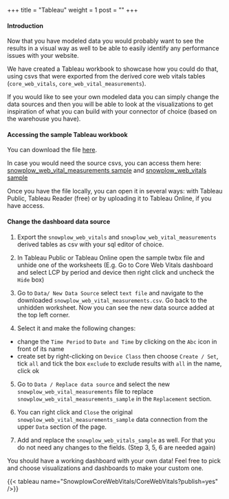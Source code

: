 +++
title = "Tableau"
weight = 1
post = ""
+++

#### Introduction

Now that you have modeled data you would probably want to see the results in a visual way as well to be able to easily identify any performance issues with your website.

We have created a Tableau workbook to showcase how you could do that, using csvs that were exported from the derived core web vitals tables (`core_web_vitals`, `core_web_vital_measurements`).

If you would like to see your own modeled data you can simply change the data sources and then you will be able to look at the visualizations to get inspiration of what you can build with your connector of choice (based on the warehouse you have).

#### Accessing the sample Tableau workbook

You can download the file [here](https://snowplow-demo-datasets.s3.eu-central-1.amazonaws.com/Visualization/Snowplow+Core+Web+Vitals+-+demo.twbx).

In case you would need the source csvs, you can access them here:
[snowplow_web_vital_measurements sample](https://snowplow-demo-datasets.s3.eu-central-1.amazonaws.com/Visualization/snowplow_web_vital_measurements_sample.csv) and [snowplow_web_vitals sample](https://snowplow-demo-datasets.s3.eu-central-1.amazonaws.com/Visualization/snowplow_web_vitals_sample.csv)

Once you have the file locally, you can open it in several ways: with Tableau Public, Tableau Reader (free) or by uploading it to Tableau Online, if you have access.

#### Change the dashboard data source

1. Export the `snowplow_web_vitals` and `snowplow_web_vital_measurements` derived tables as csv with your sql editor of choice.

2. In Tableau Public or Tableau Online open the sample twbx file and unhide one of the worksheets (E.g. Go to Core Web Vitals dashboard and select LCP by period and device then right click and uncheck the `Hide` box)

3. Go to `Data/ New Data Source` select `text file` and navigate to the downloaded `snowplow_web_vital_measurements.csv`. Go back to the unhidden worksheet. Now you can see the new data source added at the top left corner.

4. Select it and make the following changes:

 - change the `Time Period` to `Date and Time` by clicking on the `Abc` icon in front of its name
 - create set by right-clicking on `Device Class` then choose `Create / Set`, tick `all` and tick the box `exclude` to exclude results with `all` in the name, click ok

5. Go to `Data / Replace data source` and select the new `snowplow_web_vital_measurements` file to replace `snowplow_web_vital_measurements_sample` in the `Replacement` section.

6. You can right click and `Close` the original `snowplow_web_vital_measurements_sample` data connection from the upper `Data` section of the page.

7. Add and replace the `snowplow_web_vitals_sample` as well. For that you do not need any changes to the fields. (Step 3, 5, 6 are needed again)

You should have a working dashboard with your own data! Feel free to pick and choose visualizations and dashboards to make your custom one.

{{< tableau name="SnowplowCoreWebVitals/CoreWebVitals?publish=yes" />}}
